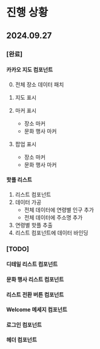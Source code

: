# 진행 상황

## 2024.09.27

### [완료]

#### 카카오 지도 컴포넌트

0. 전체 장소 데이터 패치
1. 지도 표시
2. 마커 표시

   - 장소 마커
   - 문화 행사 마커

3. 팝업 표시

   - 장소 마커
   - 문화 행사 마커

#### 핫플 리스트

1. 리스트 컴포넌트
2. 데이터 가공
   - 전체 데이터에 연령별 인구 추가
   - 전체 데이터에 주소명 추가
3. 연령별 핫플 추출
4. 리스트 컴포넌트에 데이터 바인딩

### [TODO]

#### 디테일 리스트 컴포넌트

#### 문화 행사 리스트 컴포넌트

#### 리스트 전환 버튼 컴포넌트

#### Welcome 메세지 컴포넌트

#### 로그인 컴포넌트

#### 헤더 컴포넌트
